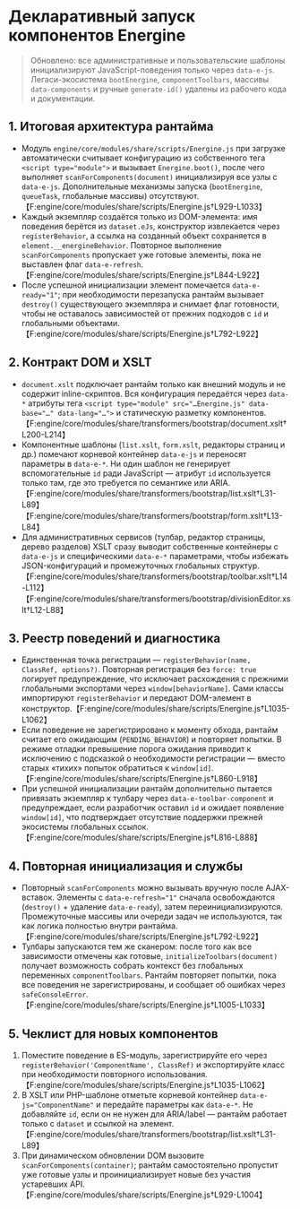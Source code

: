 # Декларативный запуск компонентов Energine

> Обновлено: все административные и пользовательские шаблоны инициализируют JavaScript-поведения только через `data-e-js`. Легаси-экосистема `bootEnergine`, `componentToolbars`, массивы `data-components` и ручные `generate-id()` удалены из рабочего кода и документации.

## 1. Итоговая архитектура рантайма

- Модуль `engine/core/modules/share/scripts/Energine.js` при загрузке автоматически считывает конфигурацию из собственного тега `<script type="module">` и вызывает `Energine.boot()`, после чего выполняет `scanForComponents(document)` инициализируя все узлы с `data-e-js`. Дополнительные механизмы запуска (`bootEnergine`, `queueTask`, глобальные массивы) отсутствуют.【F:engine/core/modules/share/scripts/Energine.js†L929-L1033】
- Каждый экземпляр создаётся только из DOM-элемента: имя поведения берётся из `dataset.eJs`, конструктор извлекается через `registerBehavior`, а ссылка на созданный объект сохраняется в `element.__energineBehavior`. Повторное выполнение `scanForComponents` пропускает уже готовые элементы, пока не выставлен флаг `data-e-refresh`.【F:engine/core/modules/share/scripts/Energine.js†L844-L922】
- После успешной инициализации элемент помечается `data-e-ready="1"`; при необходимости перезапуска рантайм вызывает `destroy()` существующего экземпляра и снимает флаг готовности, чтобы не оставалось зависимостей от прежних подходов с `id` и глобальными объектами.【F:engine/core/modules/share/scripts/Energine.js†L792-L922】

## 2. Контракт DOM и XSLT

- `document.xslt` подключает рантайм только как внешний модуль и не содержит inline-скриптов. Вся конфигурация передаётся через `data-*` атрибуты тега `<script type="module" src="…Energine.js" data-base="…" data-lang="…">` и статическую разметку компонентов.【F:engine/core/modules/share/transformers/bootstrap/document.xslt†L200-L214】
- Компонентные шаблоны (`list.xslt`, `form.xslt`, редакторы страниц и др.) помечают корневой контейнер `data-e-js` и переносят параметры в `data-e-*`. Ни один шаблон не генерирует вспомогательные `id` ради JavaScript — атрибут `id` используется только там, где это требуется по семантике или ARIA.【F:engine/core/modules/share/transformers/bootstrap/list.xslt†L31-L89】【F:engine/core/modules/share/transformers/bootstrap/form.xslt†L13-L84】
- Для административных сервисов (тулбар, редактор страницы, дерево разделов) XSLT сразу выводит собственные контейнеры с `data-e-js` и специфическими `data-e-*` параметрами, чтобы избежать JSON-конфигураций и промежуточных глобальных структур.【F:engine/core/modules/share/transformers/bootstrap/toolbar.xslt†L14-L112】【F:engine/core/modules/share/transformers/bootstrap/divisionEditor.xslt†L12-L88】

## 3. Реестр поведений и диагностика

- Единственная точка регистрации — `registerBehavior(name, ClassRef, options?)`. Повторная регистрация без `force: true` логирует предупреждение, что исключает расхождения с прежними глобальными экспортами через `window[behaviorName]`. Сами классы импортируют `registerBehavior` и передают DOM-элемент в конструктор.【F:engine/core/modules/share/scripts/Energine.js†L1035-L1062】
- Если поведение не зарегистрировано к моменту обхода, рантайм считает его ожидающим (`PENDING_BEHAVIOR`) и повторяет попытки. В режиме отладки превышение порога ожидания приводит к исключению с подсказкой о необходимости регистрации — вместо старых «тихих» попыток обратиться к `window[id]`.【F:engine/core/modules/share/scripts/Energine.js†L860-L918】
- При успешной инициализации рантайм дополнительно пытается привязать экземпляр к тулбару через `data-e-toolbar-component` и предупреждает, если разработчик оставил `id` и ожидает появление `window[id]`, что подтверждает отсутствие поддержки прежней экосистемы глобальных ссылок.【F:engine/core/modules/share/scripts/Energine.js†L816-L888】

## 4. Повторная инициализация и службы

- Повторный `scanForComponents` можно вызывать вручную после AJAX-вставок. Элементы с `data-e-refresh="1"` сначала освобождаются (`destroy()` + удаление `data-e-ready`), затем переинициализируются. Промежуточные массивы или очереди задач не используются, так как логика полностью внутри рантайма.【F:engine/core/modules/share/scripts/Energine.js†L792-L922】
- Тулбары запускаются тем же сканером: после того как все зависимости отмечены как готовые, `initializeToolbars(document)` получает возможность собрать контекст без глобальных переменных `componentToolbars`. Рантайм повторяет попытки, пока все поведения не зарегистрированы, и сообщает об ошибках через `safeConsoleError`.【F:engine/core/modules/share/scripts/Energine.js†L1005-L1033】

## 5. Чеклист для новых компонентов

1. Поместите поведение в ES-модуль, зарегистрируйте его через `registerBehavior('ComponentName', ClassRef)` и экспортируйте класс при необходимости повторного использования.【F:engine/core/modules/share/scripts/Energine.js†L1035-L1062】
2. В XSLT или PHP-шаблоне отметьте корневой контейнер `data-e-js="ComponentName"` и передайте параметры как `data-e-*`. Не добавляйте `id`, если он не нужен для ARIA/label — рантайм работает только с `dataset` и ссылкой на элемент.【F:engine/core/modules/share/transformers/bootstrap/list.xslt†L31-L89】
3. При динамическом обновлении DOM вызовите `scanForComponents(container)`; рантайм самостоятельно пропустит уже готовые узлы и проинициализирует новые без участия устаревших API.【F:engine/core/modules/share/scripts/Energine.js†L929-L1004】
